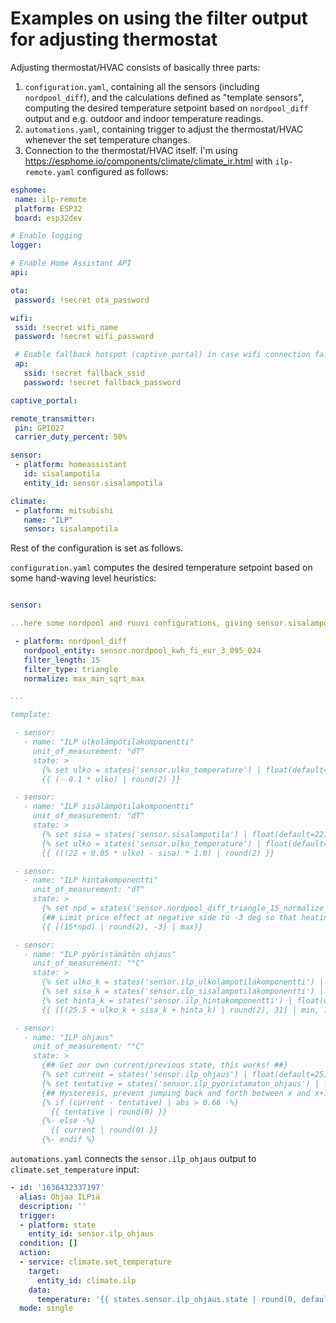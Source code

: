 # Examples on using the filter output for adjusting thermostat

Adjusting thermostat/HVAC consists of basically three parts:
1. `configuration.yaml`, containing all the sensors (including `nordpool_diff`), and the calculations defined as "template sensors",
  computing the desired temperature setpoint based on `nordpool_diff` output and e.g. outdoor and indoor temperature readings.
2. `automations.yaml`, containing trigger to adjust the thermostat/HVAC whenever the set temperature changes.
3. Connection to the thermostat/HVAC itself. I'm using https://esphome.io/components/climate/climate_ir.html with `ilp-remote.yaml` configured as follows:

 ```yaml
 esphome:
  name: ilp-remote
  platform: ESP32
  board: esp32dev

# Enable logging
logger:

# Enable Home Assistant API
api:

ota:
  password: !secret ota_password

wifi:
  ssid: !secret wifi_name
  password: !secret wifi_password

  # Enable fallback hotspot (captive portal) in case wifi connection fails
  ap:
    ssid: !secret fallback_ssid
    password: !secret fallback_password

captive_portal:

remote_transmitter:
  pin: GPIO27
  carrier_duty_percent: 50%

sensor:
  - platform: homeassistant
    id: sisalampotila
    entity_id: sensor.sisalampotila

climate:
  - platform: mitsubishi
    name: "ILP"
    sensor: sisalampotila
 ```


Rest of the configuration is set as follows.

`configuration.yaml` computes the desired temperature setpoint based on some hand-waving level heuristics:
 ```yaml

sensor:

...here some nordpool and ruuvi configurations, giving sensor.sisalampotila and sensor.ulko_temperature

  - platform: nordpool_diff
    nordpool_entity: sensor.nordpool_kwh_fi_eur_3_095_024
    filter_length: 15
    filter_type: triangle
    normalize: max_min_sqrt_max

...

template:

  - sensor:
    - name: "ILP ulkolämpötilakomponentti"
      unit_of_measurement: "dT"
      state: >
        {% set ulko = states('sensor.ulko_temperature') | float(default=0) %}
        {{ (- 0.1 * ulko) | round(2) }}

  - sensor:
    - name: "ILP sisälämpötilakomponentti"
      unit_of_measurement: "dT"
      state: >
        {% set sisa = states('sensor.sisalampotila') | float(default=22) %}
        {% set ulko = states('sensor.ulko_temperature') | float(default=0) %}
        {{ (((22 + 0.05 * ulko) - sisa) * 1.0) | round(2) }}

  - sensor:
    - name: "ILP hintakomponentti"
      unit_of_measurement: "dT"
      state: >
        {% set npd = states('sensor.nordpool_diff_triangle_15_normalize_max_min_sqrt_max') | float(default=0) %}
        {## Limit price effect at negative side to -3 deg so that heating never completely stops when it's cold  ##}
        {{ [(15*npd) | round(2), -3] | max}}

  - sensor:
    - name: "ILP pyöristämätön ohjaus"
      unit_of_measurement: "°C"
      state: >
        {% set ulko_k = states('sensor.ilp_ulkolampotilakomponentti') | float(default=0) %}
        {% set sisa_k = states('sensor.ilp_sisalampotilakomponentti') | float(default=22) %}
        {% set hinta_k = states('sensor.ilp_hintakomponentti') | float(default=0) %}
        {{ [[(25.5 + ulko_k + sisa_k + hinta_k) | round(2), 31] | min, 16] | max}}

  - sensor:
    - name: "ILP ohjaus"
      unit_of_measurement: "°C"
      state: >
        {## Get our own current/previous state, this works! ##}
        {% set current = states('sensor.ilp_ohjaus') | float(default=25) %}
        {% set tentative = states('sensor.ilp_pyoristamaton_ohjaus') | float(default=25) %}
        {## Hysteresis, prevent jumping back and forth between x and x+1 when control is ~x.5  ##}
        {% if (current - tentative) | abs > 0.66 -%}
          {{ tentative | round(0) }}
        {%- else -%}
          {{ current | round(0) }}
        {%- endif %}

```


`automations.yaml` connects the `sensor.ilp_ohjaus` output to `climate.set_temperature` input:
```yaml
- id: '1636432337197'
  alias: Ohjaa ILPiä
  description: ''
  trigger:
  - platform: state
    entity_id: sensor.ilp_ohjaus
  condition: []
  action:
  - service: climate.set_temperature
    target:
      entity_id: climate.ilp
    data:
      temperature: '{{ states.sensor.ilp_ohjaus.state | round(0, default=25) }}'
  mode: single
```
